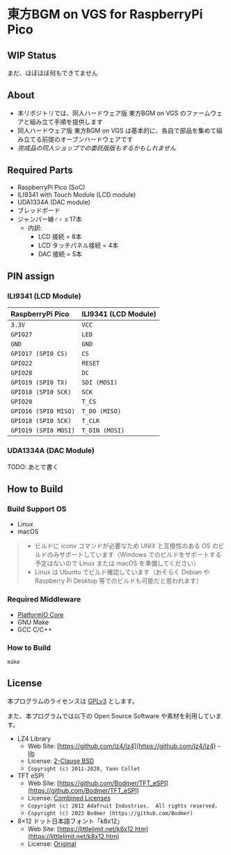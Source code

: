 # 東方BGM on VGS for RaspberryPi Pico

## WIP Status

まだ、ほぼほぼ何もできてません

## About

- 本リポジトリでは、同人ハードウェア版 東方BGM on VGS のファームウェアと組み立て手順を提供します
- 同人ハードウェア版 東方BGM on VGS は基本的に、各自で部品を集めて組み立てる前提のオープンハードウェアです
- _完成品の同人ショップでの委託版版もするかもしれません_

## Required Parts

- RaspberryPi Pico (SoC)
- ILI9341 with Touch Module (LCD module)
- UDA1334A (DAC module)
- ブレッドボード
- ジャンパー線♂♀ x 17本
  - 内訳:
    - LCD 接続 = 8本
    - LCD タッチパネル接続 = 4本
    - DAC 接続 = 5本

## PIN assign

### ILI9341 (LCD Module)

|RaspberryPi Pico|ILI9341 (LCD Module)|
|:-|:-|
|`3.3V`|`VCC`|
|`GPIO27`|`LED`|
|`GND`|`GND`|
|`GPIO17 (SPI0 CS)`|`CS`|
|`GPIO22`|`RESET`|
|`GPIO28`|`DC`|
|`GPIO19 (SPI0 TX)`|`SDI (MOSI)`|
|`GPIO18 (SPI0 SCK)`|`SCK`|
|`GPIO20`|`T_CS`|
|`GPIO16 (SPI0 MISO)`|`T_DO (MISO)`|
|`GPIO18 (SPI0 SCK)`|`T_CLK`|
|`GPIO19 (SPI0 MOSI)`|`T_DIN (MOSI)`|

### UDA1334A (DAC Module)

TODO: あとで書く

## How to Build

### Build Support OS

- Linux
- macOS

> - ビルドに iconv コマンドが必要なため UNIX と互換性のある OS のビルドのみサポートしています（Windows でのビルドをサポートする予定はないので Linux または macOS を準備してください）
> - Linux は Ubuntu でビルド確認しています（おそらく Debian や Raspberry Pi Desktop 等でのビルドも可能だと思われます）

### Required Middleware

- [PlatformIO Core](https://github.com/platformio/platformio-core)
- GNU Make
- GCC C/C++

### How to Build

```
make
```

## License

本プログラムのライセンスは [GPLv3](LICENSE.txt) とします。

また、本プログラムでは以下の Open Source Software や素材を利用しています。

- LZ4 Library
  - Web Site: [https://github.com/lz4/lz4](https://github.com/lz4/lz4) - [lib](https://github.com/lz4/lz4/tree/dev/lib)
  - License: [2-Clause BSD](./licenses-copy/lz4-library.txt)
  - `Copyright (c) 2011-2020, Yann Collet`
- TFT eSPI
  - Web Site: [https://github.com/Bodmer/TFT_eSPI](https://github.com/Bodmer/TFT_eSPI)
  - License: [Combined Licenses](./licenses-copy/TFT_eSPI.txt)
  - `Copyright (c) 2012 Adafruit Industries.  All rights reserved.`
  - `Copyright (c) 2023 Bodmer (https://github.com/Bodmer)`
- 8×12 ドット日本語フォント「k8x12」
  - Web Site: [https://littlelimit.net/k8x12.htm](https://littlelimit.net/k8x12.htm)
  - License: [Original](./licenses-copy/k8x12.txt)
